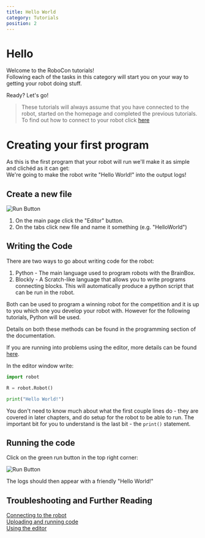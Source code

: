 ```yaml
---
title: Hello World
category: Tutorials
position: 2
---
```

# Hello

Welcome to the RoboCon tutorials!<br>
Following each of the tasks in this category will start you on your way to getting your robot doing stuff.

Ready? Let's go!

> These tutorials will always assume that you have connected to the robot,  started on the homepage and completed the previous tutorials. To find out how to connect to your robot click [here](/connecting.md)

# Creating your first program

As this is the first program that your robot will run we'll make it as simple and clichéd as it can get:<br>
We're going to make the robot write "Hello World!" into the output logs!

## Create a new file

![Run Button](/images/shepherd-editor.png)

1. On the main page click the "Editor" button.
2. On the tabs click new file and name it something (e.g. "HelloWorld")

## Writing the Code

There are two ways to go about writing code for the robot:<br>

1. Python - The main language used to program robots with the BrainBox.<br>
2. Blockly - A Scratch-like language that allows you to write programs connecting blocks. This will automatically produce a python script that can be run in the robot.

Both can be used to program a winning robot for the competition and it is up to you which one you develop your robot with. However for the following tutorials, Python will be used.

Details on both these methods can be found in the programming section of the documentation.

If you are running into problems using the editor, more details can be found [here](/editor.md).

In the editor window write:

```python
import robot

R = robot.Robot()

print("Hello World!")
```
You don't need to know much about what the first couple lines do - they are covered in later chapters, and do setup for the robot to be able to run. The important bit for you to understand is the last bit - the `print()` statement.

## Running the code

Click on the green run button in the top right corner:

![Run Button](/images/editor-robot-run.png)

The logs should then appear with a friendly "Hello World!"

## Troubleshooting and Further Reading

[Connecting to the robot](/connecting.md) <br>
[Uploading and running code](/uploading.md) <br>
[Using the editor](/editor.md)